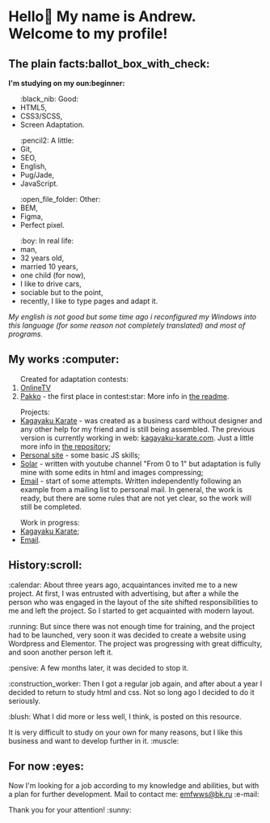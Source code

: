 <h1>Hello👋 My name is Andrew. Welcome to my profile!</h1>
<h2>The plain facts:ballot_box_with_check:</h2>
<p><b>I'm studying on my oun:beginner:</b></p>
<ul>
    :black_nib: Good:
    <li>HTML5,</li>
    <li>CSS3/SCSS,</li>
    <li>Screen Adaptation.</li>
</ul>
<ul>
    :pencil2: A little:
    <li>Git,</li>
    <li>SEO,</li>
    <li>English,</li>
    <li>Pug/Jade,</li>
    <li>JavaScript.</li>
</ul>
<ul>
    :open_file_folder: Other:
    <li>BEM,</li>
    <li>Figma,</li>
    <li>Perfect pixel.</li>
</ul>
<ul>
    :boy: In real life:
    <li>man,</li>
    <li>32 years old,</li>
    <li>married 10 years,</li>
    <li>one child (for now),</li>
    <li>I like to drive cars,</li>
    <li>sociable but to the point,</li>
    <li>recently, I like to type pages and adapt it.</li>
</ul>
<p><i>My english is not good but some time ago i reconfigured my Windows into this language (for some reason not completely translated) and most of programs.</i></p>

<h2>My works :computer:</h2>
<ol>
    Created for adaptation contests:
    <li><a href="https://htmlpreview.github.io/?https://github.com/Anodoree/OnlineTV/blob/main/src/index.html">OnlineTV</a></li>
    <li><a href="https://anodoree.github.io/Pakko/">Pakko</a> - the first place in contest:star: More info in <a href="https://github.com/Anodoree/Pakko">the readme</a>.</li>
</ol>
<ul>
    Projects:
    <li><a href="https://anodoree.github.io/Kagayaku-Karate/">Kagayaku Karate</a> - was created as a business card without designer and any other help for my friend and is still being assembled. The previous version is currently working in web: <a href="https://kagayaku-karate.com/" target="_blank" rel="noopener">kagayaku-karate.com</a>. Just a little more info in <a href="https://github.com/Anodoree/Kagayaku-Karate">the repository</a>;</li>
    <li><a href="https://anodoree.github.io/Personal-site/">Personal site</a> - some basic JS skills;</li>
    <li><a href="https://anodoree.github.io/Solar/">Solar</a> - written with youtube channel "From 0 to 1" but adaptation is fully mine with some edits in html and images compressing;</li>
    <li><a href="https://anodoree.github.io/Emails/">Email</a> - start of some attempts. Written independently following an example from a mailing list to personal mail. In general, the work is ready, but there are some rules that are not yet clear, so the work will still be completed.</li>
</ul>
<ul>
    Work in progress:
    <li><a href="https://anodoree.github.io/Kagayaku-Karate/">Kagayaku Karate</a>;</li>
    <li><a href="https://anodoree.github.io/Emails/">Email</a>.</li>
</ul>

<h2>History:scroll:</h2>
<p>:calendar: About three years ago, acquaintances invited me to a new project. At first, I was entrusted with advertising, but after a while the person who was engaged in the layout of the site shifted responsibilities to me and left the project. So I started to get acquainted with modern layout.</p>
<p>:running: But since there was not enough time for training, and the project had to be launched, very soon it was decided to create a website using Wordpress and Elementor. The project was progressing with great difficulty, and soon another person left it.</p>
<p>:pensive: A few months later, it was decided to stop it.</p>
<p>:construction_worker: Then I got a regular job again, and after about a year I decided to return to study html and css. Not so long ago I decided to do it seriously.</p>
<p>:blush: What I did more or less well, I think, is posted on this resource.</p>
<p>It is very difficult to study on your own for many reasons, but I like this business and want to develop further in it. :muscle:</p>

<h2>For now :eyes:</h2>
<p>Now I'm looking for a job according to my knowledge and abilities, but with a plan for further development. Mail to contact me: <a href="mailto:emfwws@bk.ru">emfwws@bk.ru</a> :e-mail:</p>

<p>Thank you for your attention! :sunny:</p>

<!--
**Anodoree/Anodoree** is a ✨ _special_ ✨ repository because its `README.md` (this file) appears on your GitHub profile.

Here are some ideas to get you started:

- 🔭 I’m currently working on ...
- 🌱 I’m currently learning ...
- 👯 I’m looking to collaborate on ...
- 🤔 I’m looking for help with ...
- 💬 Ask me about ...
- 📫 How to reach me: ...
- 😄 Pronouns: ...
- ⚡ Fun fact: ...
-->
